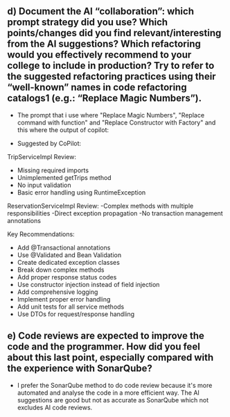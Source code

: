 ## d) Document the AI “collaboration”: which prompt strategy did you use? Which points/changes did you find relevant/interesting from the AI suggestions? Which refactoring would you effectively recommend to your college to include in production? Try to refer to the suggested refactoring practices using their “well-known” names in code refactoring catalogs1 (e.g.: “Replace Magic Numbers”). 
- The prompt that i use where "Replace Magic Numbers", "Replace command with function" and "Replace Constructor with Factory" and this where the output of copilot:

- Suggested by CoPilot:

TripServiceImpl Review:
- Missing required imports
- Unimplemented getTrips method
- No input validation
- Basic error handling using RuntimeException

ReservationServiceImpl Review:
-Complex methods with multiple responsibilities
-Direct exception propagation
-No transaction management annotations

Key Recommendations:

- Add @Transactional annotations
- Use @Validated and Bean Validation
- Create dedicated exception classes
- Break down complex methods
- Add proper response status codes
- Use constructor injection instead of field injection
- Add comprehensive logging
- Implement proper error handling
- Add unit tests for all service methods
- Use DTOs for request/response handling


## e) Code reviews are expected to improve the code and the programmer. How did you feel about this last point, especially compared with the experience with SonarQube?
- I prefer the SonarQube method to do code review because it's more automated and analyse the code in a more efficient way. The AI suggestions are good but not as accurate as SonarQube which not excludes AI code reviews.